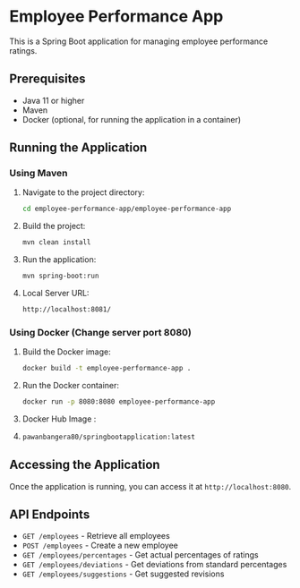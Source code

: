 # Employee Performance App

This is a Spring Boot application for managing employee performance ratings.

## Prerequisites

- Java 11 or higher
- Maven
- Docker (optional, for running the application in a container)

## Running the Application

### Using Maven

1. Navigate to the project directory:
    ```sh
    cd employee-performance-app/employee-performance-app
    ```

2. Build the project:
    ```sh
    mvn clean install
    ```

3. Run the application:
    ```sh
    mvn spring-boot:run
    ```
4. Local Server URL:
    ```sh
    http://localhost:8081/
    ```
    

### Using Docker (Change server port 8080)

1. Build the Docker image:
    ```sh
    docker build -t employee-performance-app .
    ```

2. Run the Docker container:
    ```sh
    docker run -p 8080:8080 employee-performance-app
    ```
3. Docker Hub Image :
4.  ```sh
    pawanbangera80/springbootapplication:latest
    ```

## Accessing the Application

Once the application is running, you can access it at `http://localhost:8080`.

## API Endpoints

- `GET /employees` - Retrieve all employees
- `POST /employees` - Create a new employee
- `GET /employees/percentages` - Get actual percentages of ratings
- `GET /employees/deviations` - Get deviations from standard percentages
- `GET /employees/suggestions` - Get suggested revisions
